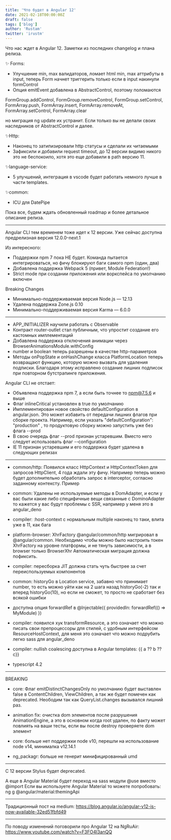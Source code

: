 ```yaml
---
title: 'Что будет в Angular 12'
date: 2021-02-18T00:00:00Z
draft: false
tags: ['blog']
author: 'Rustam'
twitter: 'irustm'
---
```


Что нас ждет в Angular 12. Заметки из последних changelog и плана релиза.

<!--more-->

✨ Forms:

- Улучшение min, max валидаторов, ломает html min, max аттрибуты в input, теперь Form начнет триггерить только если в input накинули formControl
- Опция emitEvent добавлена в AbstractControl, поэтому поломаются 


FormGroup.addControl, FormGroup.removeControl, FormGroup.setControl, FormArray.push, FormArray.insert, FormArray.removeAt, FormArray.setControl, FormArray.clear


но миграция ng update их устранит. Если только вы не делали своих наследников от AbstractControl и далее.

✨Http:

- Наконец то затипизировали http статусы и сделали их читаемыми
- Зафиксили и добавили request timeout, до 12 версии видимо никого это не беспокоило, хотя это еще добавили в path версию 11.

✨language-service:

- 5 улучшений, интеграция в vscode будет работать немного лучше в части templates.

✨common:

- ICU для DatePipe

Пока все, будем ждать обновленный roadmap и более детальное описание релиза.

-----

Angular CLI тем временем тоже идет к 12 версии. Уже сейчас доступна предрелизная версия 12.0.0-next.1

Из интересного:

- Поддержки npm 7 пока НЕ будет. Команда пытается интегрироваться, но фичу блокируют баги самого npm (один, два)
- Добавлена поддержка Webpack 5 (привет, Module Federation!)
- Strict mode при создании приложения или воркспейса по умолчанию включен

Breaking Changes

- Минимально-поддерживаемая версия Node.js — 12.13
- Удалена поддержка Zone.js 0.10
- Минимально-поддерживаемая версия Karma — 6.0.0

-----

- APP_INITIALIZER научили работать с Observable
- Контракт router-outlet стал публичным, что упростит создание его кастомных имплементаций
- Добавлена поддержка отключения анимации через BrowserAnimationsModule.withConfig
- number и boolean теперь разрешены в качестве http-параметров
- Методы onPopState и onHashChange класса PlatformLocation теперь возвращают функцию, которую можно вызвать для удаления подписки. Благодаря этому исправлено создание лишних подписок при повторном бутстрапинге приложения.

Angular CLI не отстает:

- Объявлена поддержка npm 7, а если быть точнее то npm@7.5.6 и выше
- Флаг inlineCritical установлен в true по умолчанию
- Имплементирован новое свойство defaultConfiguration в angular.json. Это может избавить от передачи лишних флагов при сборке проекта. Например, если указать "defaultConfiguration": "production" , то продуктовую сборку можно запустить уже без флага --prod
- В свою очередь флаг --prod признан устаревшим. Вместо него следует использовать флаг --configuration
- IE 11 признан устаревшим и его поддержка будет удалена в следующих релизах


-----

- common/http: Появился класс HttpContext и HttpContextToken для запросов HttpClient, 4 года ждали эту фичу. Например теперь можно будет дополнительно обработать запрос в interceptor, согласно заданному контексту. Пример

- common: Удалены не используемые методы в DomAdapter, и если у вас были какие либо специфичные вещи связанные с DominoAdapter то кажется у вас будут проблемы с SSR, например у меня это в angular_deno

- compiler: :host-context c нормальным multiple наконец то таки, влита уже в 11, как бага

- platform-browser: XhrFactory  @angular/common/http мигрировал в @angular/common.  Необходимо чтобы можно было настроить токен XhrFactory на уровне платформы, и не тянуть зависимости, а в browser только BrowserXhr  Автоматическая миграция должна пофиксить.

- compiler: пересборка JIT должна стать чуть быстрее за счет переиспользуемых компонентов

- common: historyGo в Location service, забавно что принимает number, то есть можно уйти как на 2 шага назад historyGo(-2) так и вперед historyGo(10), но если не сможет, то просто не сработает без всякой ошибки
- доступна опция forwardRef в  @Injectable({ providedIn: forwardRef(() => MyModule) })

- compiler: появился хук transformResource, а это означает что можно писать свои препроцессоры для стилей, с удобным интерфейсом ResourceHostContext, для меня это означает что можно подрубить легко sass для angular_deno

- compiler: nullish coalescing доступна в Angular templates: {{ a ?? b ?? c}}

- typescript 4.2

-----------

BREAKING

- core: Флаг emitDistinctChangesOnly по умолчанию будет выставлен false в ContentChildren, ViewChildren, а так же будет помечен как deprecated. Неободим так как QueryList.changes вызывался лишний раз.

- animation fix: очистка dom элементов после разрушения AnimationEngine, а это в основном когда root удален, по факту может повлиять на ваши тесты, если вы после destroy проверяете dom элемент

- core: больше нет поддержки node v10, перешли на использование node v14, минималка v12.14.1

- ng_packagr: больше не генерит минифицированный umd


-----

C 12 версии Stylus будет deprecated.

А еще в Angular Material будет переход на sass модули @use вместо @import Если вы используете Angular Material то можете попробовать:
ng g @angular/material:themingApi


-----

Традиционный пост на medium:
https://blog.angular.io/angular-v12-is-now-available-32ed51fbfd49

-----

По поводу изменений поговорили про Angular 12 на NgRuAir:  https://www.youtube.com/watch?v=F3FO4I3anQQ